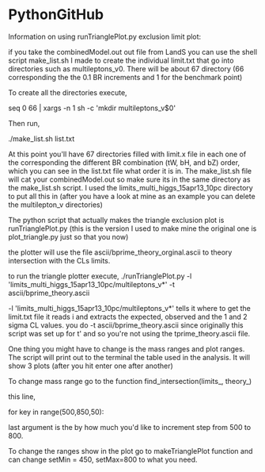 PythonGitHub
============

Information on using runTrianglePlot.py exclusion limit plot:

if you take the combinedModel.out out file from LandS you can use the shell script make_list.sh I made to create the individual limit.txt that go into directories such as multileptons_v0.
There will be about 67 directory (66 corresponding the the 0.1 BR increments and 1 for the benchmark point)


To create all the directories execute,

seq 0 66 | xargs -n 1 sh -c 'mkdir multileptons_v$0'

Then run,

./make_list.sh  list.txt

At this point you'll have 67 directories filled with limit.x file in each one of the corresponding the different BR combination (tW, bH, and bZ) order, which you can see
in the list.txt file what order it is in. The make_list.sh file will cat your combinedModel.out so make sure its in the same directory as the make_list.sh script. I used the
limits_multi_higgs_15apr13_10pc directory to put all this in (after you have a look at mine as an example you can delete the multilepton_v directories)

The python script that actually makes the triangle exclusion plot is runTrianglePlot.py (this is the version I used to make mine the original one is plot_triangle.py just so that you now)

the plotter will use the file ascii/bprime_theory_orginal.ascii to theory intersection with the CLs limits.

to run the triangle plotter execute,
./runTrianglePlot.py -l 'limits_multi_higgs_15apr13_10pc/multileptons_v*' -t ascii/bprime_theory.ascii

-l 'limits_multi_higgs_15apr13_10pc/multileptons_v*'  tells it where to get the limit.txt file it reads i and extracts the expected, observed and the 1 and 2 sigma CL values.
you do -t ascii/bprime_theory.ascii since originally this script was set up for t' and so you're not using the tprime_theory.ascii file.

One thing you might have to change is the mass ranges and plot ranges. The script will print out to the terminal the table used in the analysis. It will show 3 plots (after you hit enter
one after another)

To change mass range go to the function find_intersection(limits_, theory_)

this line,

for key in range(500,850,50):

last argument is the by how much you'd like to increment step from 500 to 800.

To change the ranges show in the plot go to makeTrianglePlot function and can change  setMin = 450, setMax=800 to what you need.
